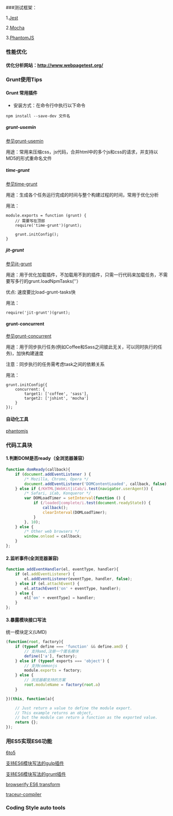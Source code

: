###测试框架：

1.[Jest](http://facebook.github.io/jest/)

2.[Mocha](http://visionmedia.github.io/mocha/)

3.[PhantomJS](http://phantomjs.org/)

### 性能优化

#### 优化分析网站：http://www.webpagetest.org/

### Grunt使用Tips
 
#### Grunt 常用插件

* 安装方式：在命令行中执行以下命令

```
npm install --save-dev 文件名
```

#####  grunt-usemin

[参见grunt-usemin](https://github.com/yeoman/grunt-usemin)

用途：常用来压缩css，js代码，合并html中的多个js和css的请求，并支持以MD5的形式重命名文件

##### time-grunt

[参见time-grunt](https://github.com/sindresorhus/time-grunt)

用途：生成各个任务运行完成的时间与整个构建过程的时间，常用于优化分析

用法：

```
module.exports = function (grunt) {
    // 需要写在顶部
    require('time-grunt')(grunt);

    grunt.initConfig();
}
```

##### jit-grunt

[参见jit-grunt](https://github.com/shootaroo/jit-grunt)

用途：用于优化加载插件，不加载用不到的插件，只需一行代码来加载任务，不需要写多行的grunt.loadNpmTasks(''）

优点: 速度要比load-grunt-tasks快

用法：
```
require('jit-grunt')(grunt);
```

#### grunt-concurrent

[参见grunt-concurrent](https://github.com/sindresorhus/grunt-concurrent)

用途：用于同步执行任务(例如Coffee和Sass之间彼此无关，可以同时执行的任务)，加快构建速度

注意：同步执行的任务需考虑task之间的依赖关系

用法：
```
grunt.initConfig({
    concurrent: {
        target1: ['coffee', 'sass'],
        target2: ['jshint', 'mocha']
    }
});
```

#### 自动化工具

[phantomjs](http://phantomjs.org/)

### 代码工具块

#### 1.判断DOM是否ready（全浏览器兼容）

```js
function domReady(callback){
    if (document.addEventListener ) {
        /* Mozilla, Chrome, Opera */
        document.addEventListener('DOMContentLoaded', callback, false);
    } else if (/KHTML|WebKit|iCab/i.test(navigator.userAgent)) {
        /* Safari, iCab, Konqueror */
        var DOMLoadTimer = setInterval(function () {
            if (/loaded|complete/i.test(document.readyState)) {
                callback();
                clearInterval(DOMLoadTimer);
            }
        }, 10);
    } else {
        /* Other web browsers */
        window.onload = callback;
    }
};
```
#### 2.监听事件(全浏览器兼容)

```js
function addEventHandler(el, eventType, handler){
    if (el.addEventListener) {
        el.addEventListener(eventType, handler, false);
    } else if (el.attachEvent) {
        el.attachEvent('on' + eventType, handler);
    } else {
        el['on' + eventType] = handler;
    }
};
```

#### 3.暴露模块接口写法

统一模块定义(UMD)
```js
(function(root, factory){
    if (typeof define === 'function' && define.amd) {
        // 支持amd,注册一个匿名模块
        define(['a'], factory);
    } else if (typeof exports === 'object') {
        // 支持commonjs
        module.exports = factory;
    } else {
        // 浏览器都支持的方案
        root.moduleName = factory(root.a)
    }

})(this, function(a){

    // Just return a value to define the module export.
    // This example returns an object,
    // but the module can return a function as the exported value.
    return {};
});
```


### 用ES5实现ES6功能

[6to5](https://github.com/6to5/6to5)

[支持ES6模块写法的gulp插件](https://github.com/sindresorhus/gulp-6to5)

[支持ES6模块写法的grunt插件](https://github.com/sindresorhus/grunt-6to5)

[browserify ES6 transform](https://github.com/thlorenz/es6ify)

[traceur-compiler](https://github.com/google/traceur-compiler)

### Coding Style auto tools


